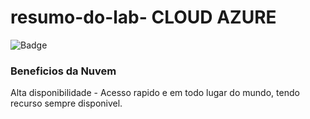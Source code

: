 # resumo-do-lab- CLOUD AZURE
![Badge](https://img.icons8.com/?size=100&id=81727&format=png&color=000000)
### Beneficios da Nuvem 
Alta disponibilidade - Acesso rapido e em todo lugar do mundo, tendo recurso sempre disponivel.
